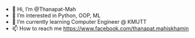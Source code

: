 - 👋 Hi, I’m @Thanapat-Mah
- 👀 I’m interested in Python, OOP, ML
- 🌱 I’m currently learning Computer Engineer @ KMUTT
- 📫 How to reach me https://www.facebook.com/thanapat.mahiskhamin

<!---
Thanapat-Mah/Thanapat-Mah is a ✨ special ✨ repository because its `README.md` (this file) appears on your GitHub profile.
You can click the Preview link to take a look at your changes.
--->
